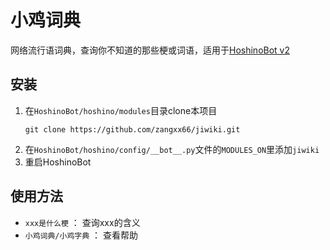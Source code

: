 # 小鸡词典  

网络流行语词典，查询你不知道的那些梗或词语，适用于[HoshinoBot v2](https://github.com/Ice-Cirno/HoshinoBot)  

## 安装  

1. 在`HoshinoBot/hoshino/modules`目录clone本项目  
    ``` 
    git clone https://github.com/zangxx66/jiwiki.git 
    ```  
1. 在`HoshinoBot/hoshino/config/__bot__.py`文件的`MODULES_ON`里添加`jiwiki`  
1. 重启HoshinoBot  

## 使用方法  

- `xxx是什么梗` ： 查询xxx的含义  
- `小鸡词典/小鸡字典` ： 查看帮助